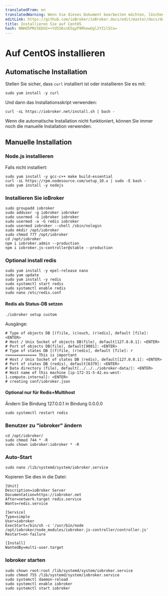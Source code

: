 ```yaml
---
translatedFrom: en
translatedWarning: Wenn Sie dieses Dokument bearbeiten möchten, löschen Sie bitte das Feld "translationsFrom". Andernfalls wird dieses Dokument automatisch erneut übersetzt
editLink: https://github.com/ioBroker/ioBroker.docs/edit/master/docs/de/install/centos.md
title: Installieren Sie auf CentOS
hash: NNHd5PMz5EEH2++Yd5IKcnE5qyP9RhewUgl2YZil5Co=
---
```

# Auf CentOS installieren
## Automatische Installation
Stellen Sie sicher, dass `curl` installiert ist oder installieren Sie es mit:

`sudo yum install -y curl`

Und dann das Installationsskript verwenden:

`curl -sL https://iobroker.net/install.sh | bash -`

Wenn die automatische Installation nicht funktioniert, können Sie immer noch die manuelle Installation verwenden.

## Manuelle Installation
### Node.js installieren
Falls nicht installiert:

```
sudo yum install -y gcc-c++ make build-essential
curl -sL https://rpm.nodesource.com/setup_10.x | sudo -E bash -
sudo yum install -y nodejs
```

### Installieren Sie ioBroker
```
sudo groupadd iobroker
sudo adduser -g iobroker iobroker
sudo usermod -G iobroker iobroker
sudo usermod -a -G redis iobroker
sudo usermod iobroker --shell /sbin/nologin
sudo mkdir /opt/iobroker
sudo chmod 777 /opt/iobroker
cd /opt/iobroker
npm i iobroker.admin --production
npm i iobroker.js-controller@stable --production
```

### Optional install redis
```
sudo yum install -y epel-release nano
sudo yum update
sudo yum install -y redis
sudo systemctl start redis
sudo systemctl enable redis
sudo nano /etc/redis.conf
```

#### Redis als Status-DB setzen
```
./iobroker setup custom
```

Ausgänge:

```
# Type of objects DB [(f)ile, (c)ouch, (r)edis], default [file]: <ENTER>
# Host / Unix Socket of objects DB(file), default[127.0.0.1]: <ENTER>
# Port of objects DB(file), default[9001]: <ENTER>
# Type of states DB [(f)file, (r)edis], default [file]: r   <============= This is important
# Host / Unix Socket of states DB (redis), default[127.0.0.1]: <ENTER>
# Port of states DB (redis), default[6379]: <ENTER>
# Data directory (file), default[../../../iobroker-data/]: <ENTER>
# Host name of this machine [ip-172-31-5-42.eu-west-1.compute.internal]: <ENTER>
# creating conf/iobroker.json
```

#### Optional nur für Redis+Multihost
Ändern Sie Bindung 127.0.0.1 in Bindung 0.0.0.0

```
sudo systemctl restart redis
```

### Benutzer zu "iobroker" ändern
```
cd /opt/iobroker/
sudo chmod 744 * -R
sudo chown iobroker:iobroker * -R
```

### Auto-Start
```
sudo nano /lib/systemd/system/iobroker.service
```

Kopieren Sie dies in die Datei:

```
[Unit]
Description=ioBroker Server
Documentation=https://iobroker.net
After=network.target redis.service
Wants=redis.service

[Service]
Type=simple
User=iobroker
ExecStart=/bin/sh -c '/usr/bin/node /opt/iobroker/node_modules/iobroker.js-controller/controller.js'
Restart=on-failure

[Install]
WantedBy=multi-user.target
```

### Iobroker starten
```
sudo chown root:root /lib/systemd/system/iobroker.service
sudo chmod 755 /lib/systemd/system/iobroker.service
sudo systemctl daemon-reload
sudo systemctl enable iobroker
sudo systemctl start iobroker
```